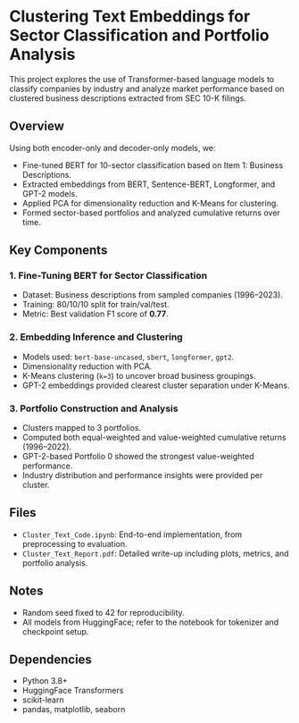 # Clustering Text Embeddings for Sector Classification and Portfolio Analysis

This project explores the use of Transformer-based language models to classify companies by industry and analyze market performance based on clustered business descriptions extracted from SEC 10-K filings.

## Overview

Using both encoder-only and decoder-only models, we:
- Fine-tuned BERT for 10-sector classification based on Item 1: Business Descriptions.
- Extracted embeddings from BERT, Sentence-BERT, Longformer, and GPT-2 models.
- Applied PCA for dimensionality reduction and K-Means for clustering.
- Formed sector-based portfolios and analyzed cumulative returns over time.

## Key Components

### 1. Fine-Tuning BERT for Sector Classification
- Dataset: Business descriptions from sampled companies (1996–2023).
- Training: 80/10/10 split for train/val/test.
- Metric: Best validation F1 score of **0.77**.

### 2. Embedding Inference and Clustering
- Models used: `bert-base-uncased`, `sbert`, `longformer`, `gpt2`.
- Dimensionality reduction with PCA.
- K-Means clustering (`k=3`) to uncover broad business groupings.
- GPT-2 embeddings provided clearest cluster separation under K-Means.

### 3. Portfolio Construction and Analysis
- Clusters mapped to 3 portfolios.
- Computed both equal-weighted and value-weighted cumulative returns (1996–2022).
- GPT-2-based Portfolio 0 showed the strongest value-weighted performance.
- Industry distribution and performance insights were provided per cluster.

## Files
- `Cluster_Text_Code.ipynb`: End-to-end implementation, from preprocessing to evaluation.
- `Cluster_Text_Report.pdf`: Detailed write-up including plots, metrics, and portfolio analysis.

## Notes
- Random seed fixed to 42 for reproducibility.
- All models from HuggingFace; refer to the notebook for tokenizer and checkpoint setup.

## Dependencies
- Python 3.8+
- HuggingFace Transformers
- scikit-learn
- pandas, matplotlib, seaborn
